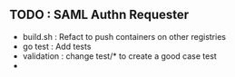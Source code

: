 TODO : SAML Authn Requester
------------------------------

- build.sh : Refact to push containers on other registries
- go test : Add tests
- validation : change test/* to create a good case test
- 